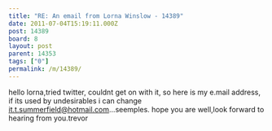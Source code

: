 ```yaml
---
title: "RE: An email from Lorna Winslow - 14389"
date: 2011-07-04T15:19:11.000Z
post: 14389
board: 8
layout: post
parent: 14353
tags: ["0"]
permalink: /m/14389/
---
```

hello lorna,tried twitter, couldnt get on with it, so here is my e.mail address, if its used by undesirables i can change it.t.summerfield@hotmail.com...seemples. hope you are well,look forward to hearing from you.trevor
